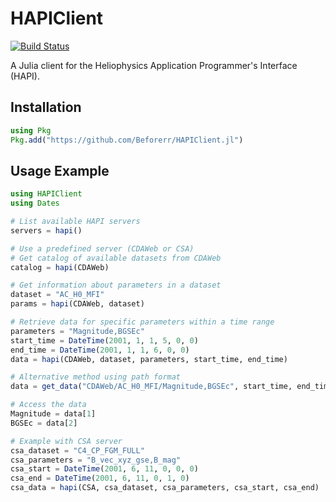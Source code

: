 # HAPIClient

[![Build Status](https://github.com/Beforerr/HAPIClient.jl/actions/workflows/CI.yml/badge.svg?branch=main)](https://github.com/Beforerr/HAPIClient.jl/actions/workflows/CI.yml?query=branch%3Amain)

A Julia client for the Heliophysics Application Programmer's Interface (HAPI).

## Installation

```julia
using Pkg
Pkg.add("https://github.com/Beforerr/HAPIClient.jl")
```

## Usage Example

```julia
using HAPIClient
using Dates

# List available HAPI servers
servers = hapi()

# Use a predefined server (CDAWeb or CSA)
# Get catalog of available datasets from CDAWeb
catalog = hapi(CDAWeb)

# Get information about parameters in a dataset
dataset = "AC_H0_MFI"
params = hapi(CDAWeb, dataset)

# Retrieve data for specific parameters within a time range
parameters = "Magnitude,BGSEc"
start_time = DateTime(2001, 1, 1, 5, 0, 0)
end_time = DateTime(2001, 1, 1, 6, 0, 0)
data = hapi(CDAWeb, dataset, parameters, start_time, end_time)

# Alternative method using path format
data = get_data("CDAWeb/AC_H0_MFI/Magnitude,BGSEc", start_time, end_time)

# Access the data
Magnitude = data[1]
BGSEc = data[2]

# Example with CSA server
csa_dataset = "C4_CP_FGM_FULL"
csa_parameters = "B_vec_xyz_gse,B_mag"
csa_start = DateTime(2001, 6, 11, 0, 0, 0)
csa_end = DateTime(2001, 6, 11, 0, 1, 0)
csa_data = hapi(CSA, csa_dataset, csa_parameters, csa_start, csa_end)
```